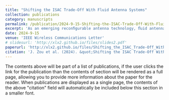 ```yaml
---
title: "Shifting the ISAC Trade-Off With Fluid Antenna Systems"
collection: publications
category: manuscripts
permalink: /publication/2024-9-15-Shifting-the-ISAC-Trade-Off-With-Fluid-Antenna-Systems
excerpt: 'As an emerging reconﬁgurable antenna technology, ﬂuid antenna system (FAS) has the capability of improving both sensing and communication (S&C) performance by switching the antenna position over the available ports. This increased spatial degree-of-freedom (DoF) by FAS can be translated into enlarging the trade-off region for integrated sensing and communication (ISAC). In this letter, we propose a signal model for FAS-enabled ISAC and jointly optimize the transmit beamforming and port selection of FAS. In particular, our objective is to minimize the transmit power, while satisfying both communication and sensing requirements. To tackle this, an efﬁcient iterative algorithm based on sparse optimization, convex approximation, and a penalty approach is developed. Our simulation results illustrate that the proposed scheme can attain 33% reductions in the transmit power with guaranteed S&C performance, showing the great potential of FAS for striking a balance between S&C in ISAC systems.'
date: 2024-9-15
venue: 'IEEE Wireless Communications Letter'
# slidesurl: 'http://xlx2.github.io/files/slides2.pdf'
paperurl: 'http://xlx2.github.io/files/Shifting_the_ISAC_Trade-Off_With_Fluid_Antenna_Systems.pdf'
citation: 'J. Zou et al. (2024). &quot;Shifting the ISAC Trade-Off With Fluid Antenna Systems.&quot; <i>IEEE Wireless Communications Letter</i>. vol. 13, no. 12, pp. 3479-3483, Dec. 2024, doi: 10.1109/LWC.2024.3473991.'
---
```


The contents above will be part of a list of publications, if the user clicks the link for the publication than the contents of section will be rendered as a full page, allowing you to provide more information about the paper for the reader. When publications are displayed as a single page, the contents of the above "citation" field will automatically be included below this section in a smaller font.